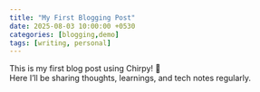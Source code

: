 ```yaml
---
title: "My First Blogging Post"
date: 2025-08-03 10:00:00 +0530
categories: [blogging,demo]
tags: [writing, personal]
---
```


This is my first blog post using Chirpy! 🚀  
Here I’ll be sharing thoughts, learnings, and tech notes regularly.
